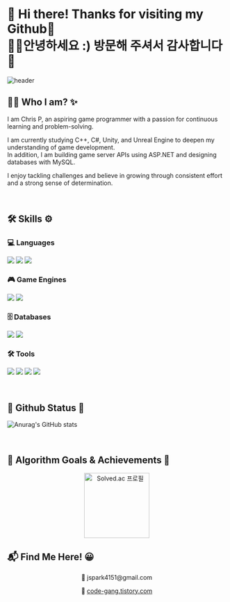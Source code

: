 # 👋 Hi there! Thanks for visiting my Github🌱<br>🧑‍💻안녕하세요 :) 방문해 주셔서 감사합니다🙏

![header](https://capsule-render.vercel.app/api?type=blur&color=timeGradient&height=150&section=header&text=ChrisP's%20Github&fontSize=25&fontAlign=50&fontAlignY=50&animation=twinkling)

## 🧑‍🚀 Who I am? ✨

I am Chris P, an aspiring game programmer with a passion for continuous learning and problem-solving.

I am currently studying C++, C#, Unity, and Unreal Engine to deepen my understanding of game development.  
In addition, I am building game server APIs using ASP.NET and designing databases with MySQL.

I enjoy tackling challenges and believe in growing through consistent effort and a strong sense of determination.

<br>

## 🛠️ Skills ⚙️
### 💻 Languages
<p >
<img src="https://img.shields.io/badge/c%2B%2B-%2300599C.svg?&style=for-the-badge&logo=c%2B%2B&logoColor=white" />
<img src="https://img.shields.io/badge/C%23-%23239120.svg?&style=for-the-badge&logo=c%23&logoColor=white" />
<img src="https://img.shields.io/badge/MySQL-4479A1?style=for-the-badge&logo=MySQL&logoColor=white">
</p>

### 🎮 Game Engines
<p>
  <img src="https://img.shields.io/badge/Unity-000000.svg?&style=for-the-badge&logo=unity&logoColor=white" />
  <img src="https://img.shields.io/badge/Unreal Engine-0E1128?style=for-the-badge&logo=unrealengine&logoColor=white">
</p>

### 🗄️ Databases
<p>
  <img src="https://img.shields.io/badge/MySQL-4479A1.svg?&style=for-the-badge&logo=mysql&logoColor=white" />
  <img src="https://img.shields.io/badge/Redis-DC382D.svg?&style=for-the-badge&logo=redis&logoColor=white" />
</p>

### 🛠️ Tools
<p>
  <img src="https://img.shields.io/badge/Git-F05032.svg?&style=for-the-badge&logo=git&logoColor=white" />
  <img src="https://img.shields.io/badge/Docker-2496ED.svg?&style=for-the-badge&logo=docker&logoColor=white" />
  <img src="https://img.shields.io/badge/VSCode-007ACC.svg?&style=for-the-badge&logo=visualstudiocode&logoColor=white" />
  <img src="https://img.shields.io/badge/Rider-000000.svg?&style=for-the-badge&logo=jetbrains&logoColor=white" />  
</p>

<br>

## 📌 Github Status 🧩
![Anurag's GitHub stats](https://github-readme-stats.vercel.app/api?username=ChrisP-00&show_icons=true&theme=radical)

<br>

## 🎯 Algorithm Goals & Achievements 🚀
<p align="center">
  <a href="https://solved.ac/jsp0403">
    <img
      src="http://mazassumnida.wtf/api/v2/generate_badge?boj=jsp0403"
      alt="Solved.ac 프로필"
      height="150"
    />
  </a>
</p>

## 📬 Find Me Here! 😀

<p align="center">
  📧 jspark4151@gmail.com
</p>

<p align="center">
  📝 <a href="https://code-gang.tistory.com" target="_blank">code-gang.tistory.com</a>
</p>


